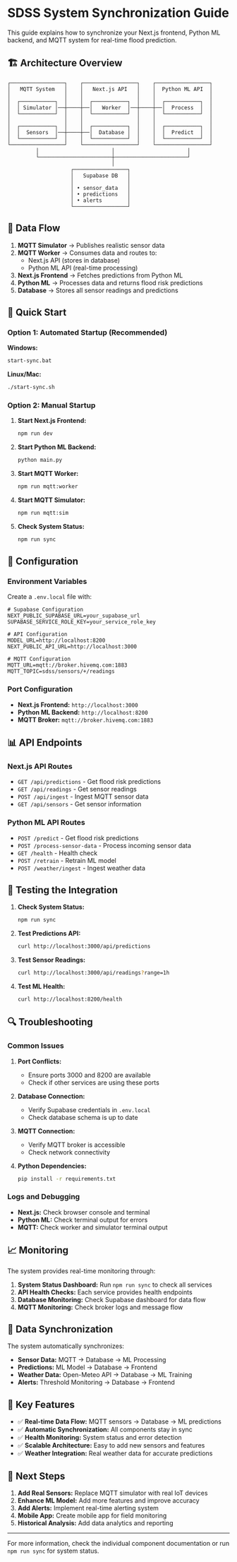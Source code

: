 # SDSS System Synchronization Guide

This guide explains how to synchronize your Next.js frontend, Python ML backend, and MQTT system for real-time flood prediction.

## 🏗️ Architecture Overview

```
┌─────────────────┐    ┌─────────────────┐    ┌─────────────────┐
│   MQTT System   │    │   Next.js API   │    │  Python ML API  │
│                 │    │                 │    │                 │
│  ┌───────────┐  │    │  ┌───────────┐  │    │  ┌───────────┐  │
│  │ Simulator │──┼────┼──│   Worker  │──┼────┼──│  Process  │  │
│  └───────────┘  │    │  └───────────┘  │    │  └───────────┘  │
│                 │    │                 │    │                 │
│  ┌───────────┐  │    │  ┌───────────┐  │    │  ┌───────────┐  │
│  │  Sensors  │──┼────┼──│  Database │  │    │  │  Predict  │  │
│  └───────────┘  │    │  └───────────┘  │    │  └───────────┘  │
└─────────────────┘    └─────────────────┘    └─────────────────┘
         │                       │                       │
         └───────────────────────┼───────────────────────┘
                                 │
                    ┌─────────────────┐
                    │   Supabase DB   │
                    │                 │
                    │ • sensor_data   │
                    │ • predictions   │
                    │ • alerts        │
                    └─────────────────┘
```

## 🔄 Data Flow

1. **MQTT Simulator** → Publishes realistic sensor data
2. **MQTT Worker** → Consumes data and routes to:
   - Next.js API (stores in database)
   - Python ML API (real-time processing)
3. **Next.js Frontend** → Fetches predictions from Python ML
4. **Python ML** → Processes data and returns flood risk predictions
5. **Database** → Stores all sensor readings and predictions

## 🚀 Quick Start

### Option 1: Automated Startup (Recommended)

**Windows:**
```bash
start-sync.bat
```

**Linux/Mac:**
```bash
./start-sync.sh
```

### Option 2: Manual Startup

1. **Start Next.js Frontend:**
   ```bash
   npm run dev
   ```

2. **Start Python ML Backend:**
   ```bash
   python main.py
   ```

3. **Start MQTT Worker:**
   ```bash
   npm run mqtt:worker
   ```

4. **Start MQTT Simulator:**
   ```bash
   npm run mqtt:sim
   ```

5. **Check System Status:**
   ```bash
   npm run sync
   ```

## 🔧 Configuration

### Environment Variables

Create a `.env.local` file with:

```env
# Supabase Configuration
NEXT_PUBLIC_SUPABASE_URL=your_supabase_url
SUPABASE_SERVICE_ROLE_KEY=your_service_role_key

# API Configuration
MODEL_URL=http://localhost:8200
NEXT_PUBLIC_API_URL=http://localhost:3000

# MQTT Configuration
MQTT_URL=mqtt://broker.hivemq.com:1883
MQTT_TOPIC=sdss/sensors/+/readings
```

### Port Configuration

- **Next.js Frontend:** `http://localhost:3000`
- **Python ML Backend:** `http://localhost:8200`
- **MQTT Broker:** `mqtt://broker.hivemq.com:1883`

## 📊 API Endpoints

### Next.js API Routes

- `GET /api/predictions` - Get flood risk predictions
- `GET /api/readings` - Get sensor readings
- `POST /api/ingest` - Ingest MQTT sensor data
- `GET /api/sensors` - Get sensor information

### Python ML API Routes

- `POST /predict` - Get flood risk predictions
- `POST /process-sensor-data` - Process incoming sensor data
- `GET /health` - Health check
- `POST /retrain` - Retrain ML model
- `POST /weather/ingest` - Ingest weather data

## 🧪 Testing the Integration

1. **Check System Status:**
   ```bash
   npm run sync
   ```

2. **Test Predictions API:**
   ```bash
   curl http://localhost:3000/api/predictions
   ```

3. **Test Sensor Readings:**
   ```bash
   curl http://localhost:3000/api/readings?range=1h
   ```

4. **Test ML Health:**
   ```bash
   curl http://localhost:8200/health
   ```

## 🔍 Troubleshooting

### Common Issues

1. **Port Conflicts:**
   - Ensure ports 3000 and 8200 are available
   - Check if other services are using these ports

2. **Database Connection:**
   - Verify Supabase credentials in `.env.local`
   - Check database schema is up to date

3. **MQTT Connection:**
   - Verify MQTT broker is accessible
   - Check network connectivity

4. **Python Dependencies:**
   ```bash
   pip install -r requirements.txt
   ```

### Logs and Debugging

- **Next.js:** Check browser console and terminal
- **Python ML:** Check terminal output for errors
- **MQTT:** Check worker and simulator terminal output

## 📈 Monitoring

The system provides real-time monitoring through:

1. **System Status Dashboard:** Run `npm run sync` to check all services
2. **API Health Checks:** Each service provides health endpoints
3. **Database Monitoring:** Check Supabase dashboard for data flow
4. **MQTT Monitoring:** Check broker logs and message flow

## 🔄 Data Synchronization

The system automatically synchronizes:

- **Sensor Data:** MQTT → Database → ML Processing
- **Predictions:** ML Model → Database → Frontend
- **Weather Data:** Open-Meteo API → Database → ML Training
- **Alerts:** Threshold Monitoring → Database → Frontend

## 🎯 Key Features

- ✅ **Real-time Data Flow:** MQTT sensors → Database → ML predictions
- ✅ **Automatic Synchronization:** All components stay in sync
- ✅ **Health Monitoring:** System status and error detection
- ✅ **Scalable Architecture:** Easy to add new sensors and features
- ✅ **Weather Integration:** Real weather data for accurate predictions

## 📝 Next Steps

1. **Add Real Sensors:** Replace MQTT simulator with real IoT devices
2. **Enhance ML Model:** Add more features and improve accuracy
3. **Add Alerts:** Implement real-time alerting system
4. **Mobile App:** Create mobile app for field monitoring
5. **Historical Analysis:** Add data analytics and reporting

---

For more information, check the individual component documentation or run `npm run sync` for system status.

